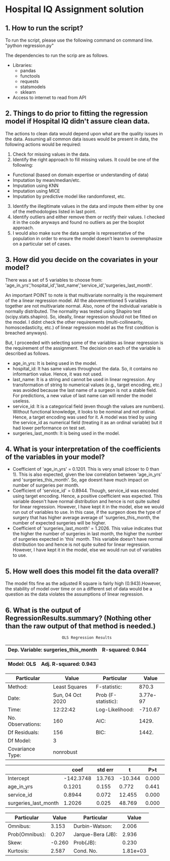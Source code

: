 # Hospital IQ Assignment solution 

## 1. How to run the script?
To run the script, please use the following command on command line.
"python regression.py"

The dependencies to run the scrip are as follows. 
* Libraries: 
  * pandas
  * functools
  * requests
  * statsmodels
  * sklearn 
* Access to internet to read from API 


## 2. Things to do prior to fitting the regression model if Hospital IQ didn't assure clean data.
The actions to clean data would depend upon what are the quality issues in the data. Assuming all common data issues would be present in data, the following actions would be required: 
1. Check for missing values in the data. 
2. Identify the right approach to fill missing values. It could be one of the following: 
  * Functional (based on domain expertise or understanding of data)
  * Imputation by mean/median/etc. 
  * Imputation using KNN
  * Imputation using MICE 
  * Imputation by predictive model like randomforest, etc.
3. Identify the illegitimate values in the data and impute them either by one of the methodologies listed in last point. 
4. Identify outliers and either remove them or rectify their values. I checked it in the code anyways and found no outliers as per the boxplot approach. 
5. I would also make sure the data sample is representative of the population in order to ensure the model doesn't learn to overemphasize on a particular set of cases.

## 3. How did you decide on the covariates in your model?
There was a set of 5 variables to choose from: 'age_in_yrs','hospital_id','last_name','service_id','surgeries_last_month'. 

An important POINT to note is that multivariate normality is the requirement of the a linear regression model. All the abovementioned 5 variables together are not multivariate normal. Also, none of the individual variable is normally distributed. The normality was tested using Shapiro test (scipy.stats.shapiro). So, ideally, linear regression should not be fitted on the model. I didnt check the other requirements (multi-collinearity, homoscedasticity, etc.) of linear regression model as the first condition is breached anyways). 

But, I proceeded with selecting some of the variables as linear regression is the requirement of the assignment. The decision on each of the variable is described as follows. 
* age_in_yrs: It is being used in the model. 
* hospital_id: It has same values throughout the data. So, it contains no informartion value. Hence, it was not used. 
* last_name: It is a string and cannot be used in linear regression. Any transformation of string to numerical values (e.g., target encoding, etc.) was avoided because the last name of a surgeon is not a stable field. For predictions, a new value of last name can will render the model useless. 
* service_id: It is a categorical field (even though the values are numbers). Without functional knowledge, it looks to be nominal and not ordinal. Hence, a target encoding was used for it. A model was tried by using the service_id as numerical field (treating it as an ordinal variable) but it had lower performance on test set.
* surgeries_last_month: It is being used in the model. 


## 4. What is your interpretation of the coefficients of the variables in your model?
* Coefficient of 'age_in_yrs' = 0.1201. This is very small (closer to 0 than 1). This is also expected, given the low correlation between 'age_in_yrs' and 'surgeries_this_month'. So, age doesnt have much impact on number of surgeries per month. 
* Coefficient of 'service_id' = 0.8944. Though, service_id was encoded using target encoding. Hence, a positive coefficient was expected. This variable doesn't have normal distribution and hence is not quite suited for linear regression. However, I have kept it in the model, else we would run out of variables to use. In this case, if the surgeon does the type of surgery that has higher average average of 'surgeries_this_month, the number of expected surgeries will be higher. 
* Coefficient of 'surgeries_last_month' = 1.2026. This value indicates that the higher the number of surgeries in last month, the higher the number of surgeries expected in 'this' month. This variable doesn't have normal distribution too and hence is not quite suited for linear regression. However, I have kept it in the model, else we would run out of variables to use. 


## 5. How well does this model fit the data overall?
The model fits fine as the adjusted R square is fairly high (0.943).However, the stability of model over time or on a different set of data would be a question as the data violates the assumptions of linear regression. 


## 6. What is the output of RegressionResults.summary? (Nothing other than the raw output of that method is needed.)
                             OLS Regression Results                             
|Dep. Variable:     surgeries_this_month   |R-squared:                       0.944|
|----|-----|

|Model:                              OLS   |Adj. R-squared:                  0.943|
|----|-----|

|Particular |Value |Particular |Value | 
|----|-----|----|-----|
|Method:|                   Least Squares   |F-statistic:|                     870.3|
|Date:                  |Sun, 04 Oct 2020   |Prob (F-statistic):           |3.77e-97|
|Time:                          |12:22:42   |Log-Likelihood:                |-710.67|
|No. Observations:                   |160   |AIC:                             |1429.|
|Df Residuals:                       |156   |BIC:                             |1442.|
|Df Model:                             |3   |                                 |     |
|Covariance Type:              |nonrobust   |                                 |     |

|                           |coef    |std err          |t      |P>t       |[0.025      |0.975]|
|----|-----|----|-----|-----|----|-----|
|Intercept             |-142.3748     |13.763    |-10.344     | 0.000     |-169.562    |-115.188|
|age_in_yrs             |  0.1201     | 0.155    | 0.772      | 0.441     |-0.187      | 0.427|
|service_id              | 0.8944     | 0.072    | 12.455     | 0.000     | 0.753      |1.036|
|surgeries_last_month     |1.2026     | 0.025    | 48.769     | 0.000     | 1.154      | 1.251|

|Particular |Value |Particular |Value | 
|----|-----|----|-----|
|Omnibus:                       | 3.153   |Durbin-Watson:                |   2.006|
|Prob(Omnibus):                 | 0.207   |Jarque-Bera (JB):             |   2.936|
|Skew:                          |-0.260   |Prob(JB):                     |   0.230|
|Kurtosis:                      | 2.587   |Cond. No.                     |1.81e+03|
 
